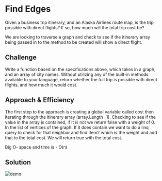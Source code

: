 # Find Edges
Given a business trip itinerary, and an Alaska Airlines route map, is the trip possible with direct flights? 
If so, how much will the total trip cost be? 

We are looking to traverse a graph and check to see if the itinerary array being passed in to the method to be created
will show a direct flight.

## Challenge
Write a function based on the specifications above, which takes in a graph, and an array of city names. Without utilizing any of the 
built-in methods available to your language, return whether the full trip is possible with direct flights, and how much it would cost.

## Approach & Efficiency
The first step to the approach is creating a global variable called cost then iterating through the itinerary array (array.Length -1). 
Checking to see if the value in the array is contained, if it is not we return false with a weight of 0. In the list of vertices of the graph. 
If it does contain we want to do a linq query to check for that neighbor and find item2 which is the weight and add that to the total cost. 
We will return true with the total cost.

Big O-
space and time is - O(n)

## Solution
![demo](https://github.com/Bigrig72/data_structures_and_algorithms_401/blob/master/Challenges/GetEdgesOfGraph/GetEdges/Assets/20190227_101631.jpg)
